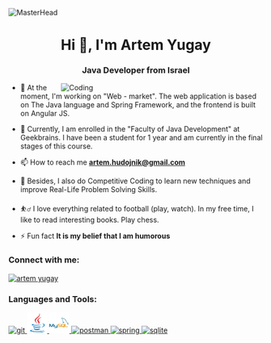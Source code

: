 ![MasterHead](https://images.idgesg.net/images/article/2019/05/java_binary_code_gears_programming_coding_development_by_bluebay2014_gettyimages-1040871468_2400x1600-100795798-large.jpg?auto=webp&quality=85,70)
<h1 align="center">Hi 👋, I'm Artem Yugay</h1>
<h3 align="center">Java Developer from Israel</h3>
<img align="right" alt="Coding" width="400" src="https://i0.wp.com/i.giphy.com/media/nGMnDqebzDcfm/giphy-downsized.gif?w=770&ssl=1">

- 🔭 At the moment, I'm working on "Web - market". The web application is based on
The Java language and Spring Framework, and the frontend is built on Angular JS.
- 🌱 Currently, I am enrolled in the "Faculty of Java Development" at Geekbrains. I have been a student for 1 year and am currently in the final stages of this course.

- 📫 How to reach me **artem.hudojnik@gmail.com**
- 🧠 Besides, I also do Competitive Coding to learn new techniques and improve Real-Life Problem Solving Skills.
- ⛹️‍♂️ I love everything related to football (play, watch). In my free time, I like to read interesting books. Play chess.
- ⚡ Fun fact **It is my belief that I am humorous**

<h3 align="left">Connect with me:</h3>
<p align="left">
<a href="linkedin.com/in/artem-yugay-606a211a5" target="blank"><img align="center" src="linkedin.com/in/artem-yugay-606a211a5" alt="artem yugay" height="30" width="40" /></a>
</p>

<h3 align="left">Languages and Tools:</h3>
<p align="left"> <a href="https://git-scm.com/" target="_blank" rel="noreferrer"> <img src="https://www.vectorlogo.zone/logos/git-scm/git-scm-icon.svg" alt="git" width="40" height="40"/> </a> <a href="https://www.java.com" target="_blank" rel="noreferrer"> <img src="https://raw.githubusercontent.com/devicons/devicon/master/icons/java/java-original.svg" alt="java" width="40" height="40"/> </a> <a href="https://www.mysql.com/" target="_blank" rel="noreferrer"> <img src="https://raw.githubusercontent.com/devicons/devicon/master/icons/mysql/mysql-original-wordmark.svg" alt="mysql" width="40" height="40"/> </a> <a href="https://postman.com" target="_blank" rel="noreferrer"> <img src="https://www.vectorlogo.zone/logos/getpostman/getpostman-icon.svg" alt="postman" width="40" height="40"/> </a> <a href="https://spring.io/" target="_blank" rel="noreferrer"> <img src="https://www.vectorlogo.zone/logos/springio/springio-icon.svg" alt="spring" width="40" height="40"/> </a> <a href="https://www.sqlite.org/" target="_blank" rel="noreferrer"> <img src="https://www.vectorlogo.zone/logos/sqlite/sqlite-icon.svg" alt="sqlite" width="40" height="40"/> </a> </p>
